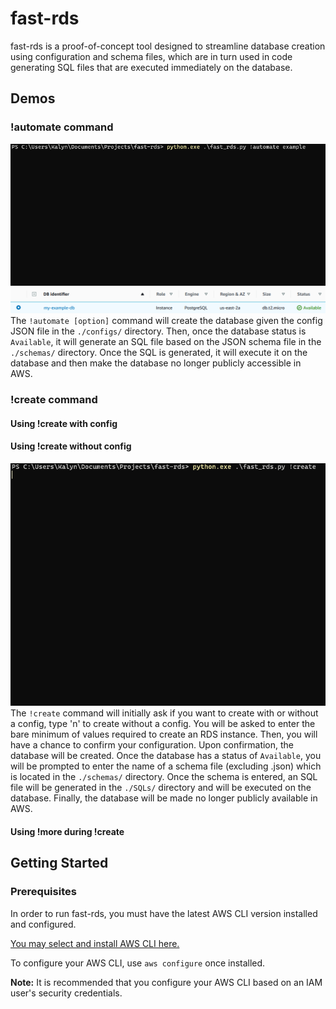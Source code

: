 # fast-rds

fast-rds is a proof-of-concept tool designed to streamline database creation using configuration and schema files, which are in turn used in code generating SQL files that are executed immediately on the database.

## Demos

### !automate command
 ![!automate command demo](/demo-automate.gif)
 ![Resulting database in RDS](/demo-automate.png)
 The `!automate [option]` command will create the database given the config JSON file in the `./configs/` directory. Then, once the database status is `Available`, it will generate an SQL file based on the JSON schema file in the `./schemas/` directory. Once the SQL is generated, it will execute it on the database and then make the database no longer publicly accessible in AWS.
 
### !create command
#### Using !create with config

#### Using !create without config
![!create command demo without config](/demo-create-without-config.gif)
The `!create` command will initially ask if you want to create with or without a config, type 'n' to create without a config. You will be asked to enter the bare minimum of values required to create an RDS instance. Then, you will have a chance to confirm your configuration. Upon confirmation, the database will be created. Once the database has a status of `Available`, you will be prompted to enter the name of a schema file (excluding .json) which is located in the `./schemas/` directory. Once the schema is entered, an SQL file will be generated in the `./SQLs/` directory and will be executed on the database. Finally, the database will be made no longer publicly available in AWS.

#### Using !more during !create

## Getting Started

### Prerequisites

In order to run fast-rds, you must have the latest AWS CLI version installed and configured.

[You may select and install AWS CLI here.](https://aws.amazon.com/cli/)

To configure your AWS CLI, use `aws configure` once installed.

**Note:** It is recommended that you configure your AWS CLI based on an IAM user's security credentials.
